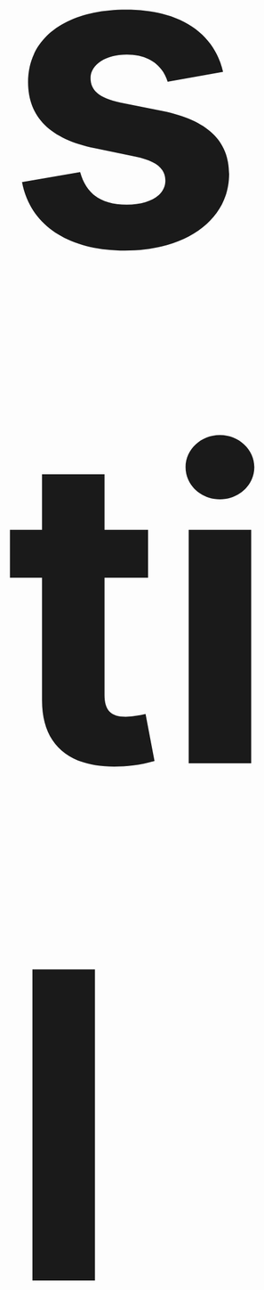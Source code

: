 <section class="section section--h-3-4 clipped">

<h1 class="centered opacity--10" style="--centered-position: fixed; --centered-translate-y: -100%; --centered-top: 100%;color: var(--secondary); font-size: 80vw">stil</h1>

<div class="container">

###### About

### Built to use

Just implement the css and create simple pages just using classes. Or include it in your Sass project and get the whole toolset for your exposal.

</div>
</section>
<section class="section background--deepblue" style="--current-color: var(--secondary)">

<div class="container">

###### installation

### How to use

Stil can be used in two different ways. As an implementable stylesheet where you don't have to do anything. Just use the classes or elements in your html and it will look good.

Or use it as a framework with a full set of sass tools. Create you own build of Stil using the settings and define your own variables.

#### Markup

Add the css to your html and it will work!

```html
<link rel="stylesheet" type="text/css" href="https://stil.style/base.css" />
```

#### Toolset

Install the package using npm or yarn

```bash
npm install stil --save-dev
# or
yarn add stil --save-dev
```

Add to your project in the Sass file

```scss
@import "stil-style";
// Now you can use all tools
```

Check the Settings and Output guide to see more settings and use cases.

</div>

</section>

<Section>

###### Colors

### All colors

<all-colors shades :colors="['Red','Orange','Yellow','Lime','Grass','Green','Sky','Water','Blue','DeepBlue','Brown','Purple','DeepPurple','Rose','Lavender','Pink','Berry','Pomegranate','Turquoise','Gray','Black','White']" />
<color-table shades :colors="['Red','Orange','Yellow','Lime','Grass','Green','Sky','Water','Blue','DeepBlue','Brown','Purple','DeepPurple','Rose','Lavender','Pink','Berry','Pomegranate','Turquoise','Gray','Black','White']" />

</Section>

<Section>

### Defined colors

<all-colors :colors="['Primary','Secondary','Tertiary','Alert','Warning','Info','Dark','Light','Accent']" />
<color-table :colors="['Primary','Secondary','Tertiary','Alert','Warning','Info','Dark','Light','Accent']" />

</Section>

<Section color="purple-80" style="--stil-content-max-width: 100%">

### Gradients

<div class="card-group gap--1">
<article class="card card--third">
<figure class="background--gradient">
</figure>

```html
<div class="box background--gradient"></div>
```

</article>

<article class="card card--third">
<figure class="background--gradient" style="--gradient-from: var(--red); --gradient-to: var(--blue)">
</figure>

```html
<div
  class="background--gradient"
  style="
            --gradient-from: var(--red);
            --gradient-to: var(--blue)"
></div>
```

</article>

<article class="card card--third">
<figure class="background--gradient" style=" height: 5em; --gradient-from: var(--green-30); --gradient-to: var(--green-40); --gradient-direction: to bottom;"><p>fdasfa</p>
</figure>

```html
<div
  class="background--gradient"
  style="
        --gradient-from: var(--green-30);
        --gradient-to: var(--green-40);
        --gradient-direction: to bottom;"
></div>
```

</article>
</div>
</Section>

<Section color="green-40">

###### Grid

### The grid explained

#### Partials

Stil works just with named partials. Just add the partial name to your column (in a row) and it will be the right width.

<Row class="gap--1 space--2 background--green border-radius--2">
<Column class="full space--2 border-radius--1 background--white">
    column
    full
</Column>
</Row>

<Row class="gap--1 space--2 background--green border-radius--2 space-top--3">
<Column class="half space--2 border-radius--1 background--white">
    column
    half
</Column>

<Column class="half space--2 border-radius--1 background--white">
    column
    half
</Column>
</Row>

<Row class="gap--1 space--2 background--green border-radius--2 space-top--3">

<Column class="third space--2 border-radius--1 background--white">
    column
    third
</Column>

<Column class="two-third space--2 border-radius--1 background--white">
    column
    two-third
</Column>

</Row>

<Row class="gap--1 space--2 background--green border-radius--2 space-top--3">

<Column class="quarter space--2 border-radius--1 background--white">
    column
    quarter
</Column>

<Column class="three-quarter space--2 border-radius--1 background--white">
    column
    three-quarter
</Column>

</Row>
<Row class="gap--1 space--2 background--green border-radius--2 space-top--3">

<Column class="quarter space--2 border-radius--1 background--white">
    column
    quarter
</Column>

<Column class="quarter space--2 border-radius--1 background--white">
    column
    quarter
</Column>

<Column class="quarter space--2 border-radius--1 background--white">
    column
    quarter
</Column>

<Column class="quarter space--2 border-radius--1 background--white">
    column
    quarter
</Column>

</Row>

</Section>

<Section color="green">

#### Responsive Partials

Try resizing your window and see how the blocks will go from third on a big screen, halfs on a medium screen and full on mobile.

<Row class="gap--2 space--2 background--white border-radius--2">

<Column class="small--full medium--half large--third space--2 border-radius--1 background--green-20">
    column
    small--full
    medium--half
    large--third
</Column>

<Column class="small--full medium--half large--third space--2 border-radius--1 background--green-30">
    column
    small--full
    medium-half
    large--third
</Column>

<Column class="small--full medium--half large--third space--2 border-radius--1 background--green-40">
    column
    small--full
    medium--half
    large--third
</Column>

</Row>

</Section>

<Section color="blue-20">

###### typography

### Headers

# The quick brown fox jumps over the lazy dog

    h1

## The quick brown fox jumps over the lazy dog

    h2

### The quick brown fox jumps over the lazy dog

    h3

#### The quick brown fox jumps over the lazy dog

    h4

##### The quick brown fox jumps over the lazy dog

    h5

###### The quick brown fox jumps over the lazy dog

    h6

<h1 class="font--light">The quick brown fox jumps over the lazy dog</h1>

    h1.font--light

<h2 class="font--light">The quick brown fox jumps over the lazy dog</h2>

    h2.font--light

<h3 class="font--light">The quick brown fox jumps over the lazy dog</h3>

    h3.font--light

<h4 class="font--light">The quick brown fox <strong>jumps</strong> over the lazy dog</h4>

    h4.font--light

<h5 class="font--light">The quick brown fox jumps over the lazy dog</h5>

    h5.font--light

<h6 class="font--light">The quick brown fox jumps over the lazy dog</h6>

    h6.font--light

</Section>

<Section color="blue-30">

<FontsTable :fonts="['sans-serif','serif','code','Helvetica','Avenir', 'Inter','Poppins','Raleway','Work Sans']" />

</Section>

<Section color="yellow-80">

###### Principles

Everyone has it's principles, so has **Stil**. Here's a brief overview of what Stil stands for..

#### Responsive

In a way we shouldn't have to mark this here, because it's a given. If you don't build your website to be able to use on all devices, you are doing something wrong. But yeah, **Stil** is fully ready to create your responsive projects.

#### Accessible

Everyone should be able to visit a website, with styling we can already do a lot to make this possible. **Stil** tries to enforce the users as much as possible to create accessible projects.

#### Customisable

No website is the same, thats why Stil is fully customatisable.

#### Understandable

Understandable in the sense that everyone who has a little bit of styling should understand it. It should be easily usable for a beginner and an advanced user.

#### Fun to use

With all the principles above in place, **Stil** should be fun to use. When it's easy and gives fast good looking results. It's becomes fun to use automatically.

</Section>

<Section color="yellow-70" >

###### customizability

## Every brand has it's own identity

<h4 class="font--normal" style="color: var(--negative)">Stil has it's opinions, but encourages you to have your own.</h4>

Stil is fully customisable, no two website should look the same. From the colors to the settings, sizes and all css outputs. Everything is customisable just defining some settings.

#### Colors

Stil comes with a set of colors which can be used by anybody. But if want to define your own colors, you can simple redefine the colors using custom properties. Or define a new colorset and generate all css using those colors.

<a href="/settings#colors" class="button">Settings for Colors</a>

#### Sizes

We defined a few sizes, for different screens, spacings, font-sizes, but if you don't agree with them, it's up to you to just redefine the sizes. No problem!

<a href="/settings#sizes" class="button">Settings for Sizes</a>

#### Naming

We have our preferences for naming, but we can imagine you do too. That's why we keep it fully open how you call your elements. We like to use rows and columns, but you like to use groups and cols? A button should be a btn? It's up to you

<a href="/settings#naming" class="button">Settings for Naming</a>

</Section>
